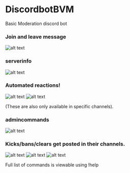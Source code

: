 # DiscordbotBVM
Basic Moderation discord bot 

### Join and leave message
![alt text](https://github.com/bavmar/discordbotBVM/blob/master/reference_images/joinleave.png)

### serverinfo
![alt text](https://github.com/bavmar/discordbotBVM/blob/master/reference_images/serverinfo.png)

### Automated reactions!
![alt text](https://github.com/bavmar/discordbotBVM/blob/master/reference_images/thumbsupdown.png)
![alt text](https://github.com/bavmar/discordbotBVM/blob/master/reference_images/polls.png)

(These are also only available in specific channels).

### admincommands
![alt text](https://github.com/bavmar/discordbotBVM/blob/master/reference_images/admincommands.png)

### Kicks/bans/clears get posted in their channels.

![alt text](https://github.com/bavmar/discordbotBVM/blob/master/reference_images/kick.png)
![alt text](https://github.com/bavmar/discordbotBVM/blob/master/reference_images/ban.png)
![alt text](https://github.com/bavmar/discordbotBVM/blob/master/reference_images/deletes.png)


Full list of commands is viewable using !help






